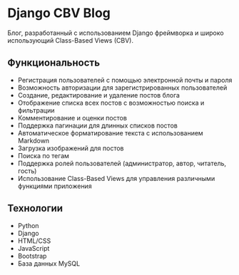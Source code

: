 # Django CBV Blog
Блог, разработанный с использованием Django фреймворка и широко использующий Class-Based Views (CBV).

## Функциональность
- Регистрация пользователей с помощью электронной почты и пароля
- Возможность авторизации для зарегистрированных пользователей
- Создание, редактирование и удаление постов блога
- Отображение списка всех постов с возможностью поиска и фильтрации
- Комментирование и оценки постов
- Поддержка пагинации для длинных списков постов
- Автоматическое форматирование текста с использованием Markdown
- Загрузка изображений для постов
- Поиска по тегам
- Поддержка ролей пользователей (администратор, автор, читатель, гость)
- Использование Class-Based Views для управления различными функциями приложения

## Технологии
- Python
- Django
- HTML/CSS
- JavaScript
- Bootstrap
- База данных MySQL

